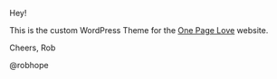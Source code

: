 Hey!

This is the custom WordPress Theme for the [One Page Love](https://onepagelove.com) website.

Cheers,
Rob

@robhope